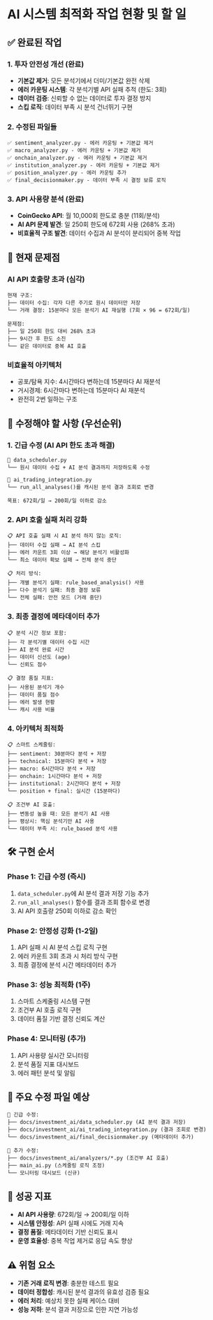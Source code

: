 # AI 시스템 최적화 작업 현황 및 할 일

## ✅ 완료된 작업

### 1. 투자 안전성 개선 (완료)
- **기본값 제거**: 모든 분석기에서 더미/기본값 완전 삭제
- **에러 카운팅 시스템**: 각 분석기별 API 실패 추적 (한도: 3회)
- **데이터 검증**: 신뢰할 수 없는 데이터로 투자 결정 방지
- **스킵 로직**: 데이터 부족 시 분석 건너뛰기 구현

### 2. 수정된 파일들
```
✅ sentiment_analyzer.py - 에러 카운팅 + 기본값 제거
✅ macro_analyzer.py - 에러 카운팅 + 기본값 제거
✅ onchain_analyzer.py - 에러 카운팅 + 기본값 제거
✅ institution_analyzer.py - 에러 카운팅 + 기본값 제거
✅ position_analyzer.py - 에러 카운팅 추가
✅ final_decisionmaker.py - 데이터 부족 시 결정 보류 로직
```

### 3. API 사용량 분석 (완료)
- **CoinGecko API**: 월 10,000회 한도로 충분 (11회/분석)
- **AI API 문제 발견**: 일 250회 한도에 672회 사용 (268% 초과)
- **비효율적 구조 발견**: 데이터 수집과 AI 분석이 분리되어 중복 작업

## 🚨 현재 문제점

### AI API 호출량 초과 (심각)
```
현재 구조:
├── 데이터 수집: 각자 다른 주기로 원시 데이터만 저장
└── 거래 결정: 15분마다 모든 분석기 AI 재실행 (7회 × 96 = 672회/일)

문제점:
├── 일 250회 한도 대비 268% 초과
├── 9시간 후 한도 소진
└── 같은 데이터로 중복 AI 호출
```

### 비효율적 아키텍처
- 공포/탐욕 지수: 4시간마다 변하는데 15분마다 AI 재분석
- 거시경제: 6시간마다 변하는데 15분마다 AI 재분석
- 완전히 2번 일하는 구조

## 🎯 수정해야 할 사항 (우선순위)

### 1. 긴급 수정 (AI API 한도 초과 해결)
```
📁 data_scheduler.py
└── 원시 데이터 수집 + AI 분석 결과까지 저장하도록 수정

📁 ai_trading_integration.py  
└── run_all_analyses()를 캐시된 분석 결과 조회로 변경

목표: 672회/일 → 200회/일 이하로 감소
```

### 2. API 호출 실패 처리 강화
```
📋 API 호출 실패 시 AI 분석 하지 않는 로직:
├── 데이터 수집 실패 → AI 분석 스킵
├── 에러 카운트 3회 이상 → 해당 분석기 비활성화
└── 최소 데이터 확보 실패 → 전체 분석 중단

📋 처리 방식:
├── 개별 분석기 실패: rule_based_analysis() 사용
├── 다수 분석기 실패: 최종 결정 보류
└── 전체 실패: 안전 모드 (거래 중단)
```

### 3. 최종 결정에 메타데이터 추가
```
📋 분석 시간 정보 포함:
├── 각 분석기별 데이터 수집 시간
├── AI 분석 완료 시간  
├── 데이터 신선도 (age)
└── 신뢰도 점수

📋 결정 품질 지표:
├── 사용된 분석기 개수
├── 데이터 품질 점수
├── 에러 발생 현황
└── 캐시 사용 비율
```

### 4. 아키텍처 최적화
```
📋 스마트 스케줄링:
├── sentiment: 30분마다 분석 + 저장
├── technical: 15분마다 분석 + 저장  
├── macro: 6시간마다 분석 + 저장
├── onchain: 1시간마다 분석 + 저장
├── institutional: 2시간마다 분석 + 저장
└── position + final: 실시간 (15분마다)

📋 조건부 AI 호출:
├── 변동성 높을 때: 모든 분석기 AI 사용
├── 평상시: 핵심 분석기만 AI 사용
└── 데이터 부족 시: rule_based 분석 사용
```

## 🛠 구현 순서

### Phase 1: 긴급 수정 (즉시)
1. `data_scheduler.py`에 AI 분석 결과 저장 기능 추가
2. `run_all_analyses()` 함수를 결과 조회 함수로 변경
3. AI API 호출량 250회 이하로 감소 확인

### Phase 2: 안정성 강화 (1-2일)
1. API 실패 시 AI 분석 스킵 로직 구현
2. 에러 카운트 3회 초과 시 처리 방식 구현
3. 최종 결정에 분석 시간 메타데이터 추가

### Phase 3: 성능 최적화 (1주)
1. 스마트 스케줄링 시스템 구현
2. 조건부 AI 호출 로직 구현
3. 데이터 품질 기반 결정 신뢰도 계산

### Phase 4: 모니터링 (추가)
1. API 사용량 실시간 모니터링
2. 분석 품질 지표 대시보드
3. 에러 패턴 분석 및 알림

## 📝 주요 수정 파일 예상

```
🔧 긴급 수정:
├── docs/investment_ai/data_scheduler.py (AI 분석 결과 저장)
├── docs/investment_ai/ai_trading_integration.py (결과 조회로 변경)
└── docs/investment_ai/final_decisionmaker.py (메타데이터 추가)

🔧 추가 수정:
├── docs/investment_ai/analyzers/*.py (조건부 AI 호출)
├── main_ai.py (스케줄링 로직 조정)
└── 모니터링 대시보드 (신규)
```

## 🎯 성공 지표

- **AI API 사용량**: 672회/일 → 200회/일 이하
- **시스템 안정성**: API 실패 시에도 거래 지속
- **결정 품질**: 메타데이터 기반 신뢰도 표시
- **운영 효율성**: 중복 작업 제거로 응답 속도 향상

## ⚠ 위험 요소

- **기존 거래 로직 변경**: 충분한 테스트 필요
- **데이터 정합성**: 캐시된 분석 결과의 유효성 검증 필요  
- **에러 처리**: 예상치 못한 실패 케이스 대비
- **성능 저하**: 분석 결과 저장으로 인한 지연 가능성